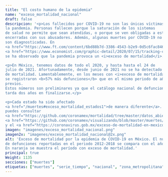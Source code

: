 ```yaml
---
title: "El costo humano de la epidemia"
name: "exceso_mortalidad_nacional"
draft: false
descripcion: '<p>Los fallecidos por COVID-19 no son las únicas víctimas de
la pandemia. Personas fallecen porque la saturación de los sistemas
de salud no permite que sean atendidas, o porque se ven obligadas a estar
encerradas con sus abusadores. Además, algunas muertes por COVID-19 no
son diagnosticadas. En
<a href="https://www.ft.com/content/6bd88b7d-3386-4543-b2e9-0d5c6fac846c" target="_blank">numerosos</a>
<a href="https://www.economist.com/graphic-detail/2020/07/15/tracking-covid-19-excess-deaths-across-countries">países</a>
se ha observado que la pandemia provoca un <i>exceso de mortalidad</i>.</p>

<p>En México, tenemos datos de todo el 2020, y hasta hasta el 24 de
julio de 2021. Afortunadamente, desde junio de 2021 no se ha detectado un exceso
de mortalidad. Lamentablemente, en los meses con <i>exceso de mortalidad</i>,
se registraron <b>57% más defunciones</b> que en el mismo periodo de años
previos.
Estos números son preliminares ya que el catálogo nacional de defunciones
tarda dos años en finalizarse.</p>

<p>Cada estado ha sido afectado
<a href="/muertes#exceso_mortalidad_estados1">de manera diferente</a>. También
puedes consultar
<a href="https://github.com/coronamex/mortalidad/tree/master/datos_abiertos" target="_blank">los datos</a>,
<a href="https://github.com/coronamex/visualizando/blob/master/muertes/exceso_mortalidad.r" target="_blank">el código</a>,
y el <a href="https://coronavirus.gob.mx/exceso-de-mortalidad-en-mexico/" target="_blank">análisis del gobierno</a>.</p>'
imagen: "imagenes/exceso_mortalidad_nacional.png"
imagen2x: "imagenes/exceso_mortalidad_nacional@2x.png"
alt: 'Exceso de mortalidad por la epidemia de COVID-19 en México. El número
de defunciones reportadas en el periodo 2012-2018 se compara con el año 2020.
En naranja se muestra el período con exceso de mortalidad.'
principal: true
Weight: 1135
secciones: ["muertes"]
etiquetas: ["muertes", "serie_tiempo", "nacional", "zona_metropolitana", "estimado"]
---
```

